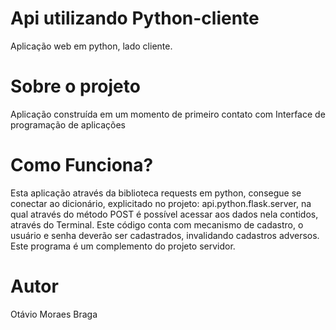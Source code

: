 # Api utilizando Python-cliente
Aplicação web em python, lado cliente.

# Sobre o projeto
Aplicação construída em um momento de primeiro contato com Interface de programação de aplicações

# Como Funciona?
Esta aplicação através da biblioteca requests em python, consegue se conectar ao dicionário, explicitado no projeto: api.python.flask.server, na qual através do método POST é possível acessar aos dados nela contidos, através do Terminal. Este código conta com mecanismo de cadastro, o usuário e senha deverão ser cadastrados, invalidando cadastros adversos. Este programa é um complemento do projeto servidor.
  
# Autor
Otávio Moraes Braga
